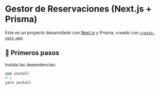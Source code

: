 # Gestor de Reservaciones (Next.js + Prisma)

Este es un proyecto desarrollado con [Next.js](https://nextjs.org) y Prisma, creado con [`create-next-app`](https://github.com/vercel/next.js/tree/canary/packages/create-next-app).

## 🚀 Primeros pasos

Instala las dependencias:

```bash
npm install
# o
yarn install
